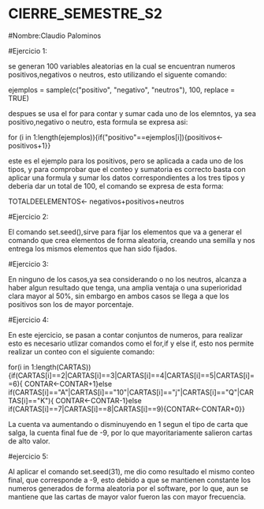 # CIERRE_SEMESTRE_S2
#Nombre:Claudio Palominos

#Ejercicio 1:

se generan 100 variables aleatorias en la cual se encuentran numeros positivos,negativos o neutros,
esto utilizando el siguente comando: 

ejemplos = sample(c("positivo", "negativo", "neutros"), 100, replace = TRUE)

despues se usa el for para contar y sumar cada uno de los elemntos, ya sea positivo,negativo o neutro,
esta formula se expresa asi:

for (i in 1:length(ejemplos)){if("positivo"==ejemplos[i]){positivos<-positivos+1}}

este es el ejemplo para los positivos, pero se aplicada a cada uno de los tipos, y para comprobar
que el conteo y sumatoria es correcto basta con aplicar una formula y sumar los datos correspondientes
a los tres tipos y deberia dar un total de 100, el comando se expresa de esta forma:

TOTALDEELEMENTOS<- negativos+positivos+neutros

#Ejercicio 2:

El comando set.seed(),sirve para fijar los elementos que va a generar el comando que crea elementos de
forma aleatoria, creando una semilla y nos entrega los mismos elementos que han sido fijados.

#Ejercicio 3: 

En ninguno de los casos,ya sea considerando o no los neutros, alcanza a haber algun resultado que tenga, 
una amplia ventaja o una superioridad clara mayor al 50%, sin embargo en ambos casos se llega a que los positivos
son los de mayor porcentaje.

#Ejercicio 4:

En este ejercicio, se pasan a contar conjuntos de numeros, para realizar esto es necesario utlizar comandos 
como el for,if y else if, esto nos permite realizar un conteo con el siguiente comando:


for(i in 1:length(CARTAS)){if(CARTAS[i]==2|CARTAS[i]==3|CARTAS[i]==4|CARTAS[i]==5|CARTAS[i]==6){
    CONTAR<-CONTAR+1}else if(CARTAS[i]=="A"|CARTAS[i]=="10"|CARTAS[i]=="j"|CARTAS[i]=="Q"|CARTAS[i]=="K"){
     CONTAR<-CONTAR-1}else if(CARTAS[i]==7|CARTAS[i]==8|CARTAS[i]==9){CONTAR<-CONTAR+0}}

La cuenta va aumentando o disminuyendo en 1 segun el tipo de carta que salga, la cuenta final fue de -9,
por lo que mayoritariamente salieron cartas de alto valor.

#ejercicio 5:

Al aplicar el comando set.seed(31), me dio como resultado el mismo conteo final, que corresponde a -9,
esto debido a que se mantienen constante los numeros generados de forma aleatoria por el software, por lo que,
aun se mantiene que las cartas de mayor valor fueron las con mayor frecuencia.


 


